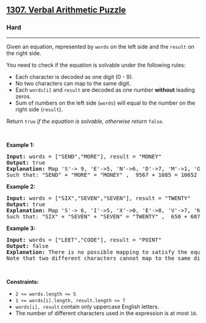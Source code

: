 <h2><a href="https://leetcode.com/problems/verbal-arithmetic-puzzle/">1307. Verbal Arithmetic Puzzle</a></h2><h3>Hard</h3><hr><div><p>Given an equation, represented by <code>words</code> on the left side and the <code>result</code> on the right side.</p>

<p>You need to check if the equation is solvable under the following rules:</p>

<ul>
	<li>Each character is decoded as one digit (0 - 9).</li>
	<li>No two characters can map to the same digit.</li>
	<li>Each <code>words[i]</code> and <code>result</code> are decoded as one number <strong>without</strong> leading zeros.</li>
	<li>Sum of numbers on the left side (<code>words</code>) will equal to the number on the right side (<code>result</code>).</li>
</ul>

<p>Return <code>true</code> <em>if the equation is solvable, otherwise return</em> <code>false</code>.</p>

<p>&nbsp;</p>
<p><strong class="example">Example 1:</strong></p>

<pre><strong>Input:</strong> words = ["SEND","MORE"], result = "MONEY"
<strong>Output:</strong> true
<strong>Explanation:</strong> Map 'S'-&gt; 9, 'E'-&gt;5, 'N'-&gt;6, 'D'-&gt;7, 'M'-&gt;1, 'O'-&gt;0, 'R'-&gt;8, 'Y'-&gt;'2'
Such that: "SEND" + "MORE" = "MONEY" ,  9567 + 1085 = 10652</pre>

<p><strong class="example">Example 2:</strong></p>

<pre><strong>Input:</strong> words = ["SIX","SEVEN","SEVEN"], result = "TWENTY"
<strong>Output:</strong> true
<strong>Explanation:</strong> Map 'S'-&gt; 6, 'I'-&gt;5, 'X'-&gt;0, 'E'-&gt;8, 'V'-&gt;7, 'N'-&gt;2, 'T'-&gt;1, 'W'-&gt;'3', 'Y'-&gt;4
Such that: "SIX" + "SEVEN" + "SEVEN" = "TWENTY" ,  650 + 68782 + 68782 = 138214</pre>

<p><strong class="example">Example 3:</strong></p>

<pre><strong>Input:</strong> words = ["LEET","CODE"], result = "POINT"
<strong>Output:</strong> false
<strong>Explanation:</strong> There is no possible mapping to satisfy the equation, so we return false.
Note that two different characters cannot map to the same digit.
</pre>

<p>&nbsp;</p>
<p><strong>Constraints:</strong></p>

<ul>
	<li><code>2 &lt;= words.length &lt;= 5</code></li>
	<li><code>1 &lt;= words[i].length, result.length &lt;= 7</code></li>
	<li><code>words[i], result</code> contain only uppercase English letters.</li>
	<li>The number of different characters used in the expression is at most <code>10</code>.</li>
</ul>
</div>